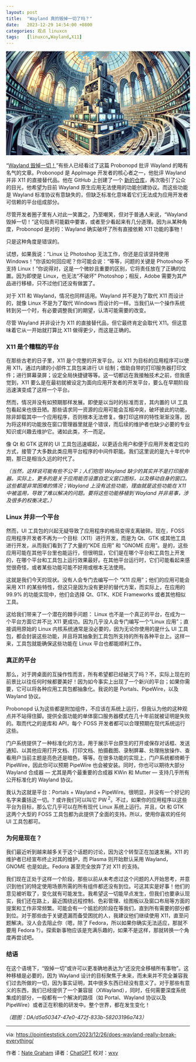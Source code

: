 ```yaml
---
layout: post
title:	"Wayland 真的毁掉一切了吗？"
date:	2023-12-29 14:54:00 +0800 
categories:	观点 linuxcn 
tags:	[linuxcn,Wayland,X11]
---
```



![](/Asserts/Images/album/202312/29/145333us6izt3xtvul3lu7.jpg)


“[Wayland 毁掉一切！](/article-16520-1.html)”有些人已经看过了这篇 Probonopd 批评 Wayland 的略有名气的文章。Probonopd 是 AppImage 开发者的核心者之一，他批评 Wayland 并非 X11 的直接替代品。他在 GitHub 上创建了一个 [新的仓库](https://github.com/probonopd/wayland-x11-compat-protocols/)，再次吸引了公众的目光，他希望为目前 Wayland 原生应用无法使用的功能创建协议。而这些功能是 Wayland 标准协议有意缺失的，但缺乏标准化意味着它们无法成为应用开发者可信赖的平台组成部分。


尽管开发者圈子里有人对此一笑置之，乃至嘲笑，但对于普通人来说，“Wayland 毁掉一切！”这句指责可能戳中要害，或者至少看起来有几分道理。因为从某种角度，Probonopd 是对的：Wayland 确实破坏了所有直接依赖 X11 功能的事物！


只是这种角度是错误的。


试想，如果我说：“Linux 让 Photoshop 无法工作，你还是应该坚持使用 Windows！”你该如何回应呢？你可能会说：“等等，问题的关键是 Photoshop 不支持 Linux！”你说得对，这是一个微妙且重要的区别，它将责任放在了正确的位置。因为即使是 Linux，也无法“不破坏” Photoshop；相反，Adobe 需要为其产品进行移植，只不过他们还没有做罢了。


对于 X11 和 Wayland，情况也同样适用。Wayland 并不是为了取代 X11 而设计的，就像 Linux 不是为了取代 Windows 而设计的一样。当我们从一个操作系统转到另一个时，有必要调整我们的期望，认清可能需要的改变。


尽管 Wayland 并非设计为 X11 的直接替代品，但它最终肯定会取代 X11。但这意味着它从一开始就打算比 X11 做得更少，而这是正确的。


### X11 是个糟糕的平台


在那些古老的日子里，X11 是个完整的开发平台。以 X11 为目标的应用程序可以使用 X11，通过内建的小部件工具包来进行 UI 绘制；借助自带的打印服务器打印文件；进行屏幕录屏；设定全局快捷键等等。这一切都远在我接触技术之前，但我感觉到，X11 要么是在最初就被设定为面向应用开发者的开发平台，要么在早期阶段迅速演变成了这样一个平台。


然而，情况并没有如预期那样发展。即使是以当时的标准而言，其内置的 UI 工具包看起来也很丑陋。那些请求同一资源的应用可能会互相冲突，破坏彼此的功能，除非卸载其中一个应用程序，否则根本无法修复。像打印这样的特性渐渐没落，因为将这样的功能放在窗口管理器里就是个错误，而后续的维护者也缺少必要的专业知识或兴趣去维护它。诸如此类，不一而足。


像 Qt 和 GTK 这样的 UI 工具包迅速崛起，以更适合用户和便于应用开发者定位的方式，接管了大多数此类应用平台程序的中间件职能。我们这里说的是九十年代中期，那已是相当久远的时代了。


*（当然，这样说可能有些不公平；人们抱怨 Wayland 缺少的其实并不是打印服务器。实际上，更多的是关于应用能否设置自定义窗口图标，以及移动自身的窗口。这些都是非常困难的情况；Wayland 上没有这些功能，理由就是这些功能在 X11 中被滥用，导致了难以解决的问题。要将这些功能移植到 Wayland 并非易事，涉及很多的权衡决定。）*


### Linux 并非一个平台


然而，UI 工具包的兴起无疑导致了应用程序的格局变得支离破碎。现在，FOSS 应用程序开发者不再为一个目标（X11）进行开发，而是为 Qt、GTK 或其他工具进行开发，从而我们看到了了大量的“KDE 应用” 和 “GNOME 应用”。是的，这些应用可能在其他平台里也能运行，但很明显，它们是在哪个平台和工具包上开发的，在哪个平台和工具包上运行效果最好。在其他平台运行时，它们可能看起来感觉很奇怪，或者某些功能可能不好用或根本无法使用。


这就是我们今天的现状。没有人会专门去编写一个 “X11 应用”；他们的应用可能会采用 X11 的某些特性，但这只是因为没有更好的替代方案，而实际上，在应用的 99.9% 的功能实现中，他们会选择 Qt、GTK、KDE Frameworks 或者其他相似工具。


这给我们带来了一个潜在的棘手问题： Linux 也不是一个真正的平台，在成为一个平台方面它并不比 X11 更成功。因为几乎没人会专门编写一个“Linux 应用”；直接调用原始的 Linux 内核系统通常是没必要的，因为无论你使用的是什么 UI 工具包，都会封装这些功能，并且将其抽象到工具包所支持的所有各种平台上。这样一来，工具包就能确保这些功能在 Linux 平台也都能顺利工作。


### 真正的平台


那么，对于跨桌面的互操作性而言，所有希望都已经破灭了吗？不，实际上现在的前景比以往任何时候都要美好！因为如今事实上出现了一个新兴的平台；如果你需要，它可以将各种应用工具包都抽象化。我说的是 Portals、PipeWire，以及 Wayland 协议。


Probonopd 认为这些都是附加组件，不应该在系统上运行，但我认为他的这种观点并不站得住脚。提供全面功能的单体窗口服务器模式在几十年前就被证明是失败的。取而代之的是库和 API，每个 FOSS 开发者都可以合理预期在现代系统运行这些。


门户系统提供了一种标准化的方法，用于展示平台原生的打开或保存对话框、发送通知、以其他应用打开文档、打印文档、拍摄截图、录制屏幕、处理拖放操作、查看用户当前主题是亮色还是暗色，等等。在很多功能的实现上，门户系统都倚赖于 PipeWire，因此你可以预期 PipeWire 也会被安装。同时，你也可以期待大部分 Wayland 合成器 — 尤其是两个最重要的合成器 KWin 和 Mutter — 支持几乎所有公开标准化的 Wayland 协议。


我认为这就是平台：Portals + Wayland + PipeWire。很明显，并没有一个好记的名字来囊括这一切。? 或许我们可以叫它 PW<sup> 2</sup>。不过，如果你的应用程序以这些平台为目标，那么它几乎可以在所有现代 Linux 系统上运行。并且，Qt 和 GTK 这两个大型的 FOSS 工具包都为此提供了全面的支持。所以，使用你喜欢的任何 UI 工具包都可。


### 为何是现在？


我们最近听到越来越多关于这个话题的讨论，因为这个转型正在加速发展。X11 的维护者已经宣布终止对其的维护，而 Plasma 则开始默认采用 Wayland，GNOME 也是如此。Fedora 甚至完全放弃了对 X11 的支持。


我们现在正处于这样一个阶段，那些以前从未考虑过这个问题的人开始思考，并意识到他们的特定使用场景所需的所有组件都还没有到位。可这其实是好事！他们的意见被听取了，变化就有可能发生。我希望这一切能早点发生，但我们也要承认现实，我们还在路上，最近围绕远程控制、色彩管理、绘图板以及窗口布局等方面的提案和工作非常频繁。可能会有一个尴尬的阶段在等我们，直到所有需要的部分都到位。对于那些由于关键遗漏而备受困扰的人，我建议他们继续使用 X11，直至问题解决。没人会去阻止你（嗯，除了 Fedora，所以如果你确实无法适应，那就不要用 Fedora ?）。探索新事物应该是充满乐趣的，如果不是这样，那就转换一个角度再尝试吧。


### 结语


在这个语境下，“毁掉一切”或许可以更准确地表达为“还没完全移植所有事物”。这种移植是必要的，因为 Wayland 设计的目标聚焦于未来，而未来并不完全兼容我们过去所做的一切，因为事实证明，其中很多东西已经没有意义了。对于那些有意义的东西，我们已经提供了一个兼容层（XWayland），同时，任何需要深度系统集成的部分，一般都有一个解决的路径（如 Portal、Wayland 协议以及 PipeWire）或者正在积极的研发中。整个世界，都在发生变化！


*（题图：DA/d5a50347-47e0-472f-833b-58203196a743）*




---


via: <https://pointieststick.com/2023/12/26/does-wayland-really-break-everything/>


作者：[Nate Graham](https://pointieststick.com/contact/) 译者：[ChatGPT](https://linux.cn/lctt/ChatGPT) 校对：[wxy](https://github.com/wxy)
